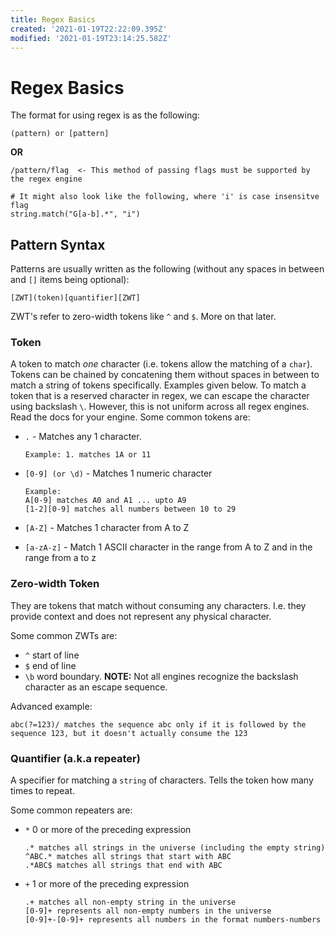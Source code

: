 ```yaml
---
title: Regex Basics
created: '2021-01-19T22:22:09.395Z'
modified: '2021-01-19T23:14:25.582Z'
---
```


# Regex Basics

The format for using regex is as the following:

```
(pattern) or [pattern]
```

**OR**

```
/pattern/flag  <- This method of passing flags must be supported by the regex engine
```
```
# It might also look like the following, where 'i' is case insensitve flag
string.match("G[a-b].*", "i") 
```

## Pattern Syntax

Patterns are usually written as the following (without any spaces in between and `[]` items being optional):
```
[ZWT](token)[quantifier][ZWT]
```
ZWT's refer to zero-width tokens like `^` and `$`. More on that later.

### Token
A token to match *one* character (i.e. tokens allow the matching of a `char`).
Tokens can be chained by concatening them without spaces in between to match a string of tokens specifically. Examples given below.
To match a token that is a reserved character in regex, we can escape the character using backslash `\`. However, this is not uniform across all regex engines. Read the docs for your engine.
Some common tokens are:
- `.` - Matches any 1 character.
  ```
  Example: 1. matches 1A or 11
  ```

- `[0-9] (or \d)` - Matches 1 numeric character
  ```
  Example: 
  A[0-9] matches A0 and A1 ... upto A9
  [1-2][0-9] matches all numbers between 10 to 29
  ```

- `[A-Z]` - Matches 1 character from A to Z


- `[a-zA-z]` - Match 1 ASCII character in the range from A to Z and in the range from a to z

### Zero-width Token
They are tokens that match without consuming any characters. I.e. they provide context and does not represent any physical character.

Some common ZWTs are:
- `^` start of line
- `$` end of line
- `\b` word boundary. **NOTE:** Not all engines recognize the backslash character as an escape sequence.

Advanced example:
```
abc(?=123)/ matches the sequence abc only if it is followed by the sequence 123, but it doesn't actually consume the 123
```


### Quantifier (a.k.a repeater)
A specifier for matching a `string` of characters. Tells the token how many times to repeat.

Some common repeaters are:

- `*` 0 or more of the preceding expression
  ```
  .* matches all strings in the universe (including the empty string)
  ^ABC.* matches all strings that start with ABC
  .*ABC$ matches all strings that end with ABC
  ```

- `+` 1 or more of the preceding expression
  ```
  .+ matches all non-empty string in the universe
  [0-9]+ represents all non-empty numbers in the universe
  [0-9]+-[0-9]+ represents all numbers in the format numbers-numbers
  ```





